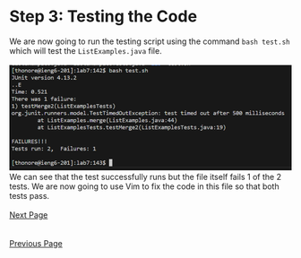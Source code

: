 # Step 3: Testing the Code

We are now going to run the testing script using the command `bash test.sh` which will test the `ListExamples.java` file.  
\
![](lab4_3rdPg.png)
We can see that the test successfully runs but the file itself fails 1 of the 2 tests. We are now going to use Vim to fix the code in this file so that both tests pass.\
  \
[Next Page](lab_4thPG.md)  
\
\
[Previous Page](lab4_2ndPg.md)
